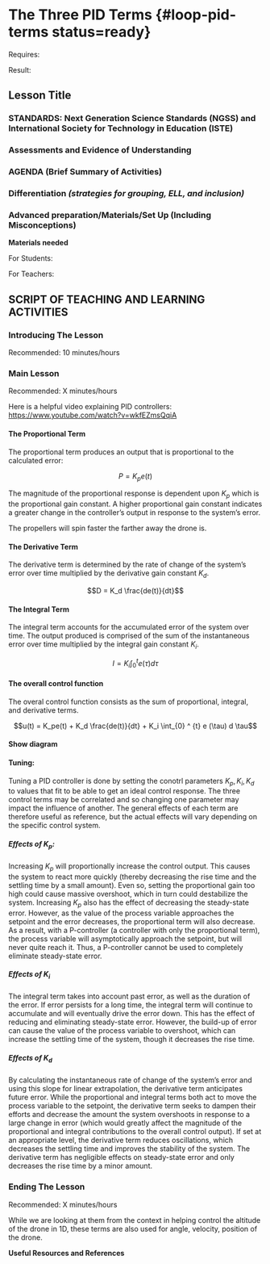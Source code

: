 # The Three PID Terms {#loop-pid-terms status=ready}

<div class='requirements' markdown='1'>

Requires: 

Result: 

</div>

## Lesson Title


### STANDARDS: Next Generation Science Standards (NGSS) and International Society for Technology in Education (ISTE)



### Assessments and Evidence of Understanding


### AGENDA (Brief Summary of Activities)


### Differentiation _(strategies for grouping, ELL, and inclusion)_


### Advanced preparation/Materials/Set Up (Including Misconceptions)

**Materials needed**

For Students:

For Teachers:


## SCRIPT OF TEACHING AND LEARNING ACTIVITIES


### Introducing The Lesson

Recommended: 10 minutes/hours


### Main Lesson

Recommended: X minutes/hours

Here is a helpful video explaining PID controllers: https://www.youtube.com/watch?v=wkfEZmsQqiA

#### The Proportional Term

The proportional term produces an output that is proportional to the calculated error:

$$ P = K_pe(t)$$

The magnitude of the proportional response is dependent upon $K_p$ which is the proportional gain constant. A higher proportional gain constant indicates a greater change in the controller’s output in response to the system’s error.

The propellers will spin faster the farther away the drone is. 

#### The Derivative Term

The derivative term is determined by the rate of change of the system’s error over time multiplied by the derivative gain constant $K_d$. 

$$D = K_d \frac{de(t)}{dt}$$

#### The Integral Term

The integral term accounts for the accumulated error of the system over time. The output produced is comprised of the sum of the instantaneous error over time multiplied by the integral gain constant $K_i$.

$$I = K_i \int_{0} ^ {t} e (\tau) d \tau$$

#### The overall control function

The overal control function consists as the sum of proportional, integral, and derivative terms. 

$$u(t) = K_pe(t) + K_d \frac{de(t)}{dt} + K_i \int_{0} ^ {t} e (\tau) d \tau$$

#### Show diagram

#### Tuning: 

Tuning a PID controller is done by setting the conotrl parameters $K_p, K_i, K_d$ to values that fit to be able to get an ideal control response. The three control terms may be correlated and so changing one parameter may impact the influence of another. The general effects of each term are therefore useful as reference, but the actual effects will vary depending on the specific control system.

##### Effects of $K_p$:
Increasing $K_p$ will proportionally increase the control output. This causes the system to react more quickly (thereby decreasing the rise time and the settling time by a small amount). Even so, setting the proportional gain too high could cause massive overshoot, which in turn could destabilize the system. Increasing $K_p$ also has the effect of decreasing the steady-state error. However, as the value of the process variable approaches the setpoint and the error decreases, the proportional term will also decrease. As a result, with a P-controller (a controller with only the proportional term), the process variable will asymptotically approach the setpoint, but will never quite reach it. Thus, a P-controller cannot be used to completely eliminate steady-state error.

##### Effects of $K_i$

The integral term takes into account past error, as well as the duration of the error. If error persists for a long time, the integral term will continue to accumulate and will eventually drive the error down. This has the effect of reducing and eliminating steady-state error. However, the build-up of error can cause the value of the process variable to overshoot, which can increase the settling time of the system, though it decreases the rise time.

##### Effects of $K_d$

By calculating the instantaneous rate of change of the system’s error and using this slope for linear extrapolation, the derivative term anticipates future error. While the proportional and integral terms both act to move the process variable to the setpoint, the derivative term seeks to dampen their efforts and decrease the amount the system overshoots in response to a large change in error (which would greatly affect the magnitude of the proportional and integral contributions to the overall control output). If set at an appropriate level, the derivative term reduces oscillations, which decreases the settling time and improves the stability of the system. The derivative term has negligible effects on steady-state error and only decreases the rise time by a minor amount.



### Ending The Lesson

Recommended: X minutes/hours

While we are looking at them from the context in helping control the altitude of the drone in 1D, these terms are also used for angle, velocity, position of the drone. 

**Useful Resources and References**
